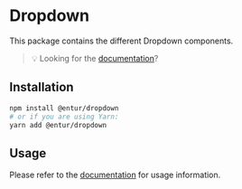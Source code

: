 # Dropdown

This package contains the different Dropdown components.

> 💡 Looking for the [documentation](https://design.entur.org/komponenter/skjemaelementer/dropdowns)?

## Installation

```sh
npm install @entur/dropdown
# or if you are using Yarn:
yarn add @entur/dropdown
```

## Usage

Please refer to the [documentation](https://design.entur.org/komponenter/skjemaelementer/dropdowns) for usage information.

